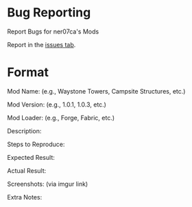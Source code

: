 # Bug Reporting
Report Bugs for ner07ca's Mods

Report in the [issues tab](https://github.com/ner07ca/bug-reports/issues).


# Format

Mod Name: (e.g., Waystone Towers, Campsite Structures, etc.)

Mod Version: (e.g., 1.0.1, 1.0.3, etc.)

Mod Loader: (e.g., Forge, Fabric, etc.)

Description:

Steps to Reproduce:

Expected Result:

Actual Result:

Screenshots: (via imgur link)

Extra Notes:
